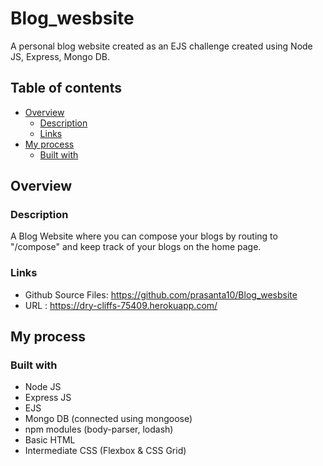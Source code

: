 # Blog_wesbsite
A personal blog website created as an EJS challenge created using Node JS, Express, Mongo DB.

## Table of contents

- [Overview](#overview)
  - [Description](#description)
  - [Links](#links)
- [My process](#my-process)
  - [Built with](#built-with)

## Overview

### Description

A Blog Website where you can compose your blogs by routing to "/compose" and keep track of your blogs on the home page.

### Links

- Github Source Files: https://github.com/prasanta10/Blog_wesbsite
- URL : https://dry-cliffs-75409.herokuapp.com/

## My process

### Built with

- Node JS
- Express JS
- EJS
- Mongo DB (connected using mongoose) 
- npm modules (body-parser, lodash)
- Basic HTML
- Intermediate CSS (Flexbox & CSS Grid)
